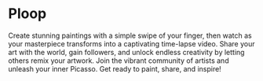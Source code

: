 # Ploop
Create stunning paintings with a simple swipe of your finger, then watch as your masterpiece transforms into a captivating time-lapse video. Share your art with the world, gain followers, and unlock endless creativity by letting others remix your artwork. Join the vibrant community of artists and unleash your inner Picasso. Get ready to paint, share, and inspire!